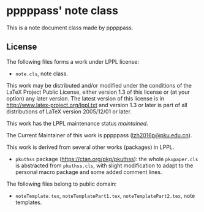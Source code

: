 # pppppass' note class

This is a note document class made by pppppass.

## License

The following files forms a work under LPPL license:
- `note.cls`, note class.

This work may be distributed and/or modified under the
conditions of the LaTeX Project Public License, either version 1.3
of this license or (at your option) any later version.
The latest version of this license is in
  http://www.latex-project.org/lppl.txt
and version 1.3 or later is part of all distributions of LaTeX
version 2005/12/01 or later.

This work has the LPPL maintenance status *maintained*.

The Current Maintainer of this work is pppppass (lzh2016p@pku.edu.cn).

This work is derived from several other works (packages) in LPPL.

- `pkuthss` package (https://ctan.org/pkg/pkuthss): the whole
`pkupaper.cls` is abstracted from `pkuthss.cls`, with slight
modification to adapt to the personal macro package and some added
comment lines.

The following files belong to public domain:
- `noteTemplate.tex`, `noteTemplatePart1.tex`, `noteTemplatePart2.tex`,
note templates.
